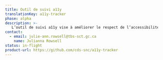 ```yaml
---
title: Outil de suivi a11y
translationKey: a11y-tracker
phase: alpha
description: >-
   L’outil de suivi a11y vise à améliorer le respect de l’accessibilité au SNC en collectant et en présentant des données sur la performance des équipes de produits à ce sujet et en produisant des compte-rendus sur leur amélioration au fil du temps. 
contact:
  - email: julie-ann.rowsell@tbs-sct.gc.ca
    name: Julianna Rowsell
status: in-flight
product-url: https://github.com/cds-snc/a11y-tracker
---
```

